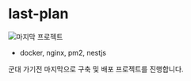 # last-plan

![마지막 프로젝트](https://github.com/syu-kr/last-plan/assets/98698629/04a3313a-655d-4d04-9ee6-d92102f48d47)

- docker, nginx, pm2, nestjs

군대 가기전 마지막으로 구축 및 배포 프로젝트를 진행합니다.
